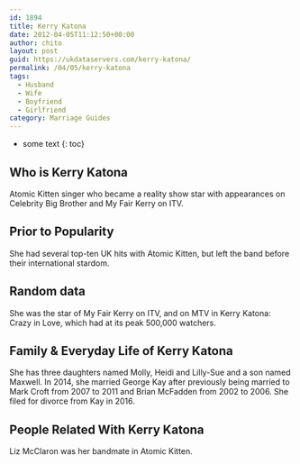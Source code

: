 ```yaml
---
id: 1894
title: Kerry Katona
date: 2012-04-05T11:12:50+00:00
author: chito
layout: post
guid: https://ukdataservers.com/kerry-katona/
permalink: /04/05/kerry-katona
tags:
  - Husband
  - Wife
  - Boyfriend
  - Girlfriend
category: Marriage Guides
---
```


* some text
{: toc}
          
          
## Who is  Kerry Katona
                  
                  
                  
Atomic Kitten singer who became a reality show star with appearances on Celebrity Big Brother and My Fair Kerry on ITV.
                  
                
                
                
## Prior to Popularity 
                  
                  
                  
She had several top-ten UK hits with Atomic Kitten, but left the band before their international stardom.
                  
                
                
                
## Random data 
                  
                  
                  
She was the star of My Fair Kerry on ITV, and on MTV in Kerry Katona: Crazy in Love, which had at its peak 500,000 watchers.
                  
                
                
                
## Family & Everyday Life of Kerry Katona
                  
                  
                  
She has three daughters named Molly, Heidi and Lilly-Sue and a son named Maxwell. In 2014, she married George Kay after previously being married to Mark Croft from 2007 to 2011 and Brian McFadden from 2002 to 2006. She filed for divorce from Kay in 2016.
                  
                
                
                
## People Related With  Kerry Katona
                  
                  
                  
Liz McClaron was her bandmate in Atomic Kitten.
                  
                
              
            
          
          
          
    
    
  
